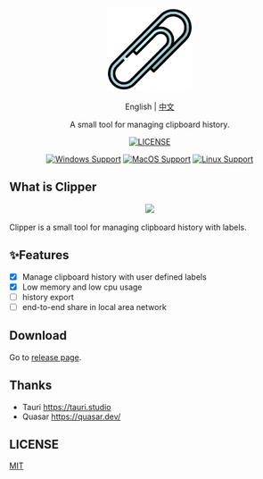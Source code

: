 <div align="center">
    <img height=150 src="https://github.com/a1393323447/clipper/blob/main/app-icon.png" />
</div>
<p align="center">
    <span>English</span>
    <span> | </span>
    <a href="README_CN.md">中文</a>
</p>
<p align="center"><span>A small tool for managing clipboard history.</span></p>
<div align="center">

[![LICENSE](https://img.shields.io/badge/license-mit-green?style=flat)](https://github.com/a1393323447/clipper/LICENSE)

[![Windows Support](https://img.shields.io/badge/Windows-0078D6?style=flat&logo=windows&logoColor=white)](https://github.com/a1393323447/clipper/releases)
[![MacOS Support](https://img.shields.io/badge/MACOS-adb8c5?style=flat&logo=macos&logoColor=white)](https://github.com/a1393323447/clipper/releases)
[![Linux Support](https://img.shields.io/badge/linux-1793D1?style=flat&logo=linux&logoColor=white)](https://github.com/a1393323447/clipper/releases)
</div>

## What is Clipper

<div align=center>
    <img src="https://github.com/a1393323447/clipper/blob/main/demo.gif">
</div>

Clipper is a small tool for managing clipboard history with labels.

## ✨Features

- [x] Manage clipboard history with user defined labels
- [x] Low memory and low cpu usage
- [ ] history export
- [ ] end-to-end share in local area network

## Download

Go to [release page]().

## Thanks
- Tauri https://tauri.studio
- Quasar https://quasar.dev/

## LICENSE

[MIT](https://github.com/a1393323447/clipper/blob/main/LICENSE)
